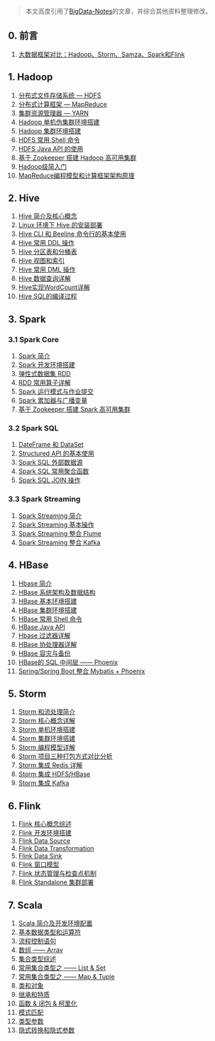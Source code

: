 > 本文高度引用了[BigData-Notes](https://github.com/heibaiying/BigData-Notes)的文章，并综合其他资料整理修改。

## 0. 前言

1. [大数据框架对比：Hadoop、Storm、Samza、Spark和Flink]()

## 1. Hadoop

1. [分布式文件存储系统 — HDFS]()
2. [分布式计算框架 — MapReduce]()
3. [集群资源管理器 — YARN]()
4. [Hadoop 单机伪集群环境搭建]()
5. [Hadoop 集群环境搭建]()
6. [HDFS 常用 Shell 命令]()
7. [HDFS Java API 的使用]()
8. [基于 Zookeeper 搭建 Hadoop 高可用集群]()
9. [Hadoop级简入门]()
10. [MapReduce编程模型和计算框架架构原理]()

## 2. Hive

1. [Hive 简介及核心概念]()
2. [Linux 环境下 Hive 的安装部署]()
3. [Hive CLI 和 Beeline 命令行的基本使用]()
4. [Hive 常用 DDL 操作]()
5. [Hive 分区表和分桶表]()
6. [Hive 视图和索引]()
7. [Hive 常用 DML 操作]()
8. [Hive 数据查询详解]()
9. [Hive实现WordCount详解]()
10. [Hive SQL的编译过程]()

## 3. Spark

### 3.1 Spark Core

1. [Spark 简介]()
2. [Spark 开发环境搭建]()
3. [弹性式数据集 RDD]()
4. [RDD 常用算子详解]()
5. [Spark 运行模式与作业提交]()
6. [Spark 累加器与广播变量]()
7. [基于 Zookeeper 搭建 Spark 高可用集群]()

### 3.2 Spark SQL

1. [DateFrame 和 DataSet]()
2. [Structured API 的基本使用]()
3. [Spark SQL 外部数据源]()
4. [Spark SQL 常用聚合函数]()
5. [Spark SQL JOIN 操作]()

### 3.3 Spark Streaming

1. [Spark Streaming 简介]()
2. [Spark Streaming 基本操作]()
3. [Spark Streaming 整合 Flume]()
4. [Spark Streaming 整合 Kafka]()

## 4. HBase

1. [Hbase 简介]()
2. [HBase 系统架构及数据结构]()
3. [HBase 基本环境搭建]()
4. [HBase 集群环境搭建]()
5. [HBase 常用 Shell 命令]()
6. [HBase Java API]()
7. [Hbase 过滤器详解]()
8. [HBase 协处理器详解]()
9. [HBase 容灾与备份]()
10. [HBase的 SQL 中间层 —— Phoenix]()
11. [Spring/Spring Boot 整合 Mybatis + Phoenix]()

## 5. Storm

1. [Storm 和流处理简介]()
2. [Storm 核心概念详解]()
3. [Storm 单机环境搭建]()
4. [Storm 集群环境搭建]()
5. [Storm 编程模型详解]()
6. [Storm 项目三种打包方式对比分析]()
7. [Storm 集成 Redis 详解]()
8. [Storm 集成 HDFS/HBase]()
9. [Storm 集成 Kafka]()

## 6. Flink

1. [Flink 核心概念综述]()
2. [Flink 开发环境搭建]()
3. [Flink Data Source]()
4. [Flink Data Transformation]()
5. [Flink Data Sink]()
6. [Flink 窗口模型]()
7. [Flink 状态管理与检查点机制]()
8. [Flink Standalone 集群部署]()

## 7. Scala

1. [Scala 简介及开发环境配置]()
2. [基本数据类型和运算符]()
3. [流程控制语句]()
4. [数组 —— Array]()
5. [集合类型综述]()
6. [常用集合类型之 —— List & Set]()
7. [常用集合类型之 —— Map & Tuple]()
8. [类和对象]()
9. [继承和特质]()
10. [函数 & 闭包 & 柯里化]()
11. [模式匹配]()
12. [类型参数]()
13. [隐式转换和隐式参数]()